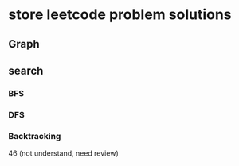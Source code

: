 # store leetcode problem solutions
## Graph
## search
### BFS
### DFS
### Backtracking
46 (not understand, need review)
